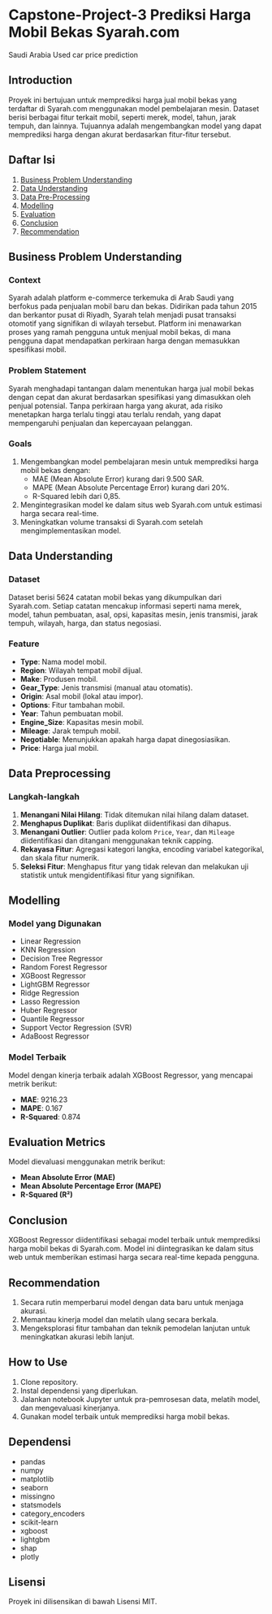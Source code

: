 # Capstone-Project-3 Prediksi Harga Mobil Bekas Syarah.com
Saudi Arabia Used car price prediction

## Introduction

Proyek ini bertujuan untuk memprediksi harga jual mobil bekas yang terdaftar di Syarah.com menggunakan model pembelajaran mesin. Dataset berisi berbagai fitur terkait mobil, seperti merek, model, tahun, jarak tempuh, dan lainnya. Tujuannya adalah mengembangkan model yang dapat memprediksi harga dengan akurat berdasarkan fitur-fitur tersebut.

## Daftar Isi

1. [Business Problem Understanding](#Business-Problem-Understanding)
2. [Data Understanding](#Data-Understanding)
3. [Data Pre-Processing](#Data-Pre-Processing)
4. [Modelling](#Modelling)
5. [Evaluation](#Evaluation)
6. [Conclusion](#Conclusion)
7. [Recommendation](#Recommendation)

## Business Problem Understanding

### Context

Syarah adalah platform e-commerce terkemuka di Arab Saudi yang berfokus pada penjualan mobil baru dan bekas. Didirikan pada tahun 2015 dan berkantor pusat di Riyadh, Syarah telah menjadi pusat transaksi otomotif yang signifikan di wilayah tersebut. Platform ini menawarkan proses yang ramah pengguna untuk menjual mobil bekas, di mana pengguna dapat mendapatkan perkiraan harga dengan memasukkan spesifikasi mobil.

### Problem Statement

Syarah menghadapi tantangan dalam menentukan harga jual mobil bekas dengan cepat dan akurat berdasarkan spesifikasi yang dimasukkan oleh penjual potensial. Tanpa perkiraan harga yang akurat, ada risiko menetapkan harga terlalu tinggi atau terlalu rendah, yang dapat mempengaruhi penjualan dan kepercayaan pelanggan.

### Goals

1. Mengembangkan model pembelajaran mesin untuk memprediksi harga mobil bekas dengan:
    - MAE (Mean Absolute Error) kurang dari 9.500 SAR.
    - MAPE (Mean Absolute Percentage Error) kurang dari 20%.
    - R-Squared lebih dari 0,85.
2. Mengintegrasikan model ke dalam situs web Syarah.com untuk estimasi harga secara real-time.
3. Meningkatkan volume transaksi di Syarah.com setelah mengimplementasikan model.

## Data Understanding

### Dataset

Dataset berisi 5624 catatan mobil bekas yang dikumpulkan dari Syarah.com. Setiap catatan mencakup informasi seperti nama merek, model, tahun pembuatan, asal, opsi, kapasitas mesin, jenis transmisi, jarak tempuh, wilayah, harga, dan status negosiasi.

### Feature

- **Type**: Nama model mobil.
- **Region**: Wilayah tempat mobil dijual.
- **Make**: Produsen mobil.
- **Gear_Type**: Jenis transmisi (manual atau otomatis).
- **Origin**: Asal mobil (lokal atau impor).
- **Options**: Fitur tambahan mobil.
- **Year**: Tahun pembuatan mobil.
- **Engine_Size**: Kapasitas mesin mobil.
- **Mileage**: Jarak tempuh mobil.
- **Negotiable**: Menunjukkan apakah harga dapat dinegosiasikan.
- **Price**: Harga jual mobil.

## Data Preprocessing

### Langkah-langkah

1. **Menangani Nilai Hilang**: Tidak ditemukan nilai hilang dalam dataset.
2. **Menghapus Duplikat**: Baris duplikat diidentifikasi dan dihapus.
3. **Menangani Outlier**: Outlier pada kolom `Price`, `Year`, dan `Mileage` diidentifikasi dan ditangani menggunakan teknik capping.
4. **Rekayasa Fitur**: Agregasi kategori langka, encoding variabel kategorikal, dan skala fitur numerik.
5. **Seleksi Fitur**: Menghapus fitur yang tidak relevan dan melakukan uji statistik untuk mengidentifikasi fitur yang signifikan.

## Modelling

### Model yang Digunakan

- Linear Regression
- KNN Regression
- Decision Tree Regressor
- Random Forest Regressor
- XGBoost Regressor
- LightGBM Regressor
- Ridge Regression
- Lasso Regression
- Huber Regressor
- Quantile Regressor
- Support Vector Regression (SVR)
- AdaBoost Regressor

### Model Terbaik

Model dengan kinerja terbaik adalah XGBoost Regressor, yang mencapai metrik berikut:
- **MAE**: 9216.23
- **MAPE**: 0.167
- **R-Squared**: 0.874

## Evaluation Metrics

Model dievaluasi menggunakan metrik berikut:
- **Mean Absolute Error (MAE)**
- **Mean Absolute Percentage Error (MAPE)**
- **R-Squared (R²)**

## Conclusion

XGBoost Regressor diidentifikasi sebagai model terbaik untuk memprediksi harga mobil bekas di Syarah.com. Model ini diintegrasikan ke dalam situs web untuk memberikan estimasi harga secara real-time kepada pengguna.

## Recommendation

1. Secara rutin memperbarui model dengan data baru untuk menjaga akurasi.
2. Memantau kinerja model dan melatih ulang secara berkala.
3. Mengeksplorasi fitur tambahan dan teknik pemodelan lanjutan untuk meningkatkan akurasi lebih lanjut.

## How to Use

1. Clone repository.
2. Instal dependensi yang diperlukan.
3. Jalankan notebook Jupyter untuk pra-pemrosesan data, melatih model, dan mengevaluasi kinerjanya.
4. Gunakan model terbaik untuk memprediksi harga mobil bekas.

## Dependensi

- pandas
- numpy
- matplotlib
- seaborn
- missingno
- statsmodels
- category_encoders
- scikit-learn
- xgboost
- lightgbm
- shap
- plotly

## Lisensi

Proyek ini dilisensikan di bawah Lisensi MIT.
